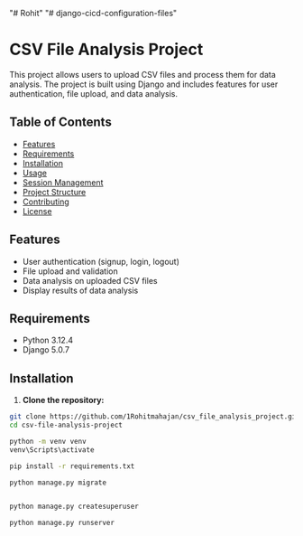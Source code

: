"#  Rohit"
"# django-cicd-configuration-files" 
# CSV File Analysis Project

This project allows users to upload CSV files and process them for data analysis. The project is built using Django and includes features for user authentication, file upload, and data analysis.

## Table of Contents

- [Features](#features)
- [Requirements](#requirements)
- [Installation](#installation)
- [Usage](#usage)
- [Session Management](#session-management)
- [Project Structure](#project-structure)
- [Contributing](#contributing)
- [License](#license)

## Features

- User authentication (signup, login, logout)
- File upload and validation
- Data analysis on uploaded CSV files
- Display results of data analysis

## Requirements

- Python 3.12.4
- Django 5.0.7

## Installation

1. **Clone the repository:**

```bash
git clone https://github.com/1Rohitmahajan/csv_file_analysis_project.git
cd csv-file-analysis-project

python -m venv venv
venv\Scripts\activate

pip install -r requirements.txt

python manage.py migrate


python manage.py createsuperuser

python manage.py runserver
